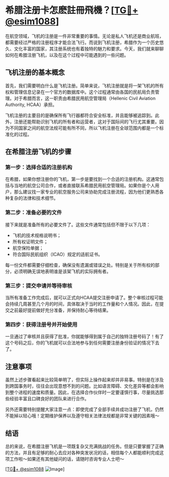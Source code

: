 # 希腊注册卡怎麽註冊飛機？[[TG💪+ @esim1088](https://t.me/s/esim1088)]

在航空领域，飞机的注册是一件非常重要的事情。无论是私人飞机还是商业航班，都需要经过严格的注册程序才能合法飞行。而说到飞机注册，希腊作为一个历史悠久、文化丰富的国家，其注册系统也有着独特的魅力和要求。今天，我们就来聊聊如何在希腊注册飞机，以及在这个过程中可能遇到的一些问题。

## 飞机注册的基本概念

首先，我们需要明白什么是飞机注册。简单来说，飞机注册就是将一架飞机的所有权和管理信息记录在一个官方的数据库中。这个过程通常由各国的民航局负责管理。对于希腊而言，这一职责由希腊民用航空管理局（Hellenic Civil Aviation Authority, HCAA）承担。

飞机注册的主要目的是确保所有飞行器都符合安全标准，并且能够被追踪到。此外，注册还能帮助识别飞机的所有者和运营者，这对于国际间的飞行尤其重要。因为不同国家之间的航空法规可能有所不同，所以飞机注册在全球范围内都是一个标准化的过程。

## 在希腊注册飞机的步骤

### 第一步：选择合适的注册机构

在希腊，如果你想注册你的飞机，第一步是要找到一个合适的注册机构。这通常包括与当地的航空公司合作，或者直接联系希腊民用航空管理局。如果你是个人用户，那么建议找一家专业的航空服务公司来协助完成注册流程，因为他们更熟悉各种复杂的法律和技术细节。

### 第二步：准备必要的文件

接下来就是准备所有的必要文件了。这些文件通常包括但不限于以下几项：

- 飞机的技术规格说明书；
- 所有权证明文件；
- 航空保险单据；
- 符合国际民航组织（ICAO）规定的适航证书。

每一份文件都需要仔细检查，确保没有遗漏或错误之处。特别是关于所有权的部分，必须明确无误地表明谁是该架飞机的实际拥有者。

### 第三步：提交申请并等待审核

当所有准备工作完成后，就可以正式向HCAA提交注册申请了。整个审核过程可能会持续几周甚至几个月的时间，具体取决于当时的工作量和个人情况。因此，在提交之前最好提前做好充分准备，并保持耐心等待结果。

### 第四步：获得注册号并开始使用

一旦通过了审核并且获得了批准，你就能够得到属于自己的独特注册号码了！有了这个号码之后，你的飞机就可以合法地参与到任何需要注册身份验证的情况下去了。

## 注意事项

虽然上述步骤看起来比较简单明了，但实际上操作起来却并非易事。特别是在涉及到跨国事务时，往往会出现意想不到的问题。比如语言障碍、文化差异等都会影响到整个进程的速度和质量。因此，在选择合作伙伴时一定要谨慎行事，尽量挑选那些经验丰富且口碑良好的团队来进行合作。

另外还需要特别提醒大家注意一点：即使完成了全部手续并成功注册了飞机，仍然不能掉以轻心哦！定期维护保养以及遵守相关法律法规都是非常关键的因素哦～

## 结语

总的来说，在希腊注册飞机是一项既复杂又充满挑战的任务。但是只要掌握了正确的方法，并且有足够的耐心去应对各种突发状况的话，相信每个人都能顺利完成这项工作啦～如果还有其他疑问的话，请随时咨询专业人士吧～

[[TG💪+ @esim1088](https://t.me/s/esim1088) ![Image](https://i.postimg.cc/4NQfJmqS/Snipaste-2025-05-13-00-14-12.png)]